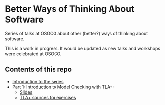 # Better Ways of Thinking About Software

Series of talks at OSOCO about other (better?) ways of thinking about software.

This is a work in progress. It would be updated as new talks and workshops were celebrated at OSOCO.

## Contents of this repo

  * [Introduction to the series](https://osoco.github.io/better-ways-of-thinking-about-software/)
  * Part 1: Introduction to Model Checking with TLA+:
     * [Slides](https://osoco.github.io/better-ways-of-thinking-about-software/Part-01-Introduction-TLA+/slides/formal-specifications.html)
     * [TLA+ sources for exercises](Part-01-Introduction-TLA+/sources)



